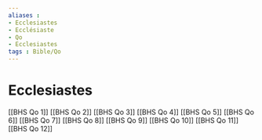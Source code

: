 ```yaml
---
aliases : 
- Ecclesiastes
- Ecclésiaste
- Qo
- Ecclesiastes
tags : Bible/Qo
---
```


# Ecclesiastes

[[BHS Qo 1]]
[[BHS Qo 2]]
[[BHS Qo 3]]
[[BHS Qo 4]]
[[BHS Qo 5]]
[[BHS Qo 6]]
[[BHS Qo 7]]
[[BHS Qo 8]]
[[BHS Qo 9]]
[[BHS Qo 10]]
[[BHS Qo 11]]
[[BHS Qo 12]]
